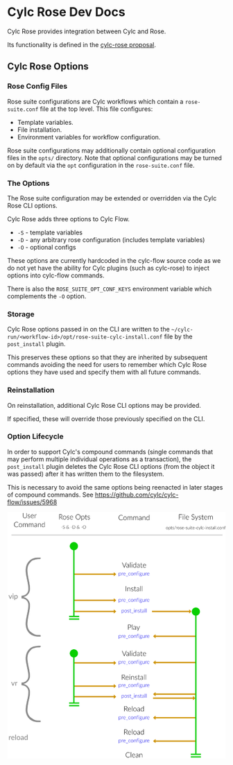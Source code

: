 # Cylc Rose Dev Docs

Cylc Rose provides integration between Cylc and Rose.

Its functionality is defined in the
[cylc-rose proposal](https://github.com/cylc/cylc-admin/blob/master/docs/proposal-cylc-rose-installing-rose-configs.md).

## Cylc Rose Options

### Rose Config Files

Rose suite configurations are Cylc workflows which contain a `rose-suite.conf`
file at the top level. This file configures:

* Template variables.
* File installation.
* Environment variables for workflow configuration.

Rose suite configurations may additionally contain optional configuration files
in the `opts/` directory. Note that optional configurations may be turned on by
default via the `opt` configuration in the `rose-suite.conf` file.

### The Options

The Rose suite configuration may be extended or overridden via the Cylc Rose
CLI options.

Cylc Rose adds three options to Cylc Flow.

* `-S` - template variables
* `-D` - any arbitrary rose configuration (includes template variables)
* `-O` - optional configs

These options are currently hardcoded in the cylc-flow source code as we
do not yet have the ability for Cylc plugins (such as cylc-rose) to inject
options into cylc-flow commands.

There is also the `ROSE_SUITE_OPT_CONF_KEYS` environment variable which complements
the `-O` option.

### Storage

Cylc Rose options passed in on the CLI are written to the
`~/cylc-run/<workflow-id>/opt/rose-suite-cylc-install.conf` file by
the `post_install` plugin.

This preserves these options so that they are inherited by subsequent commands
avoiding the need for users to remember which Cylc Rose options they have used
and specify them with all future commands.

### Reinstallation

On reinstallation, additional Cylc Rose CLI options may be provided.

If specified, these will override those previously specified on the CLI.

### Option Lifecycle

In order to support Cylc's compound commands (single commands that may perform
multiple individual operations as a transaction), the `post_install` plugin
deletes the Cylc Rose CLI options (from the object it was passed) after it has
written them to the filesystem.

This is necessary to avoid the same options being reenacted in later stages of
compound commands. See https://github.com/cylc/cylc-flow/issues/5968

![lifecycle-diagram](./etc/cylc-rose-opts.svg)
